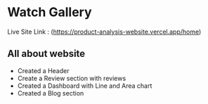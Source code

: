 # Watch Gallery

Live Site Link :
(https://product-analysis-website.vercel.app/home)


## All about website

* Created a Header
* Create a Review section with reviews
* Created a Dashboard with Line and Area chart
* Created a Blog section

